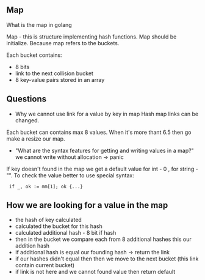 ## Map

What is the map in golang

Map - this is structure implementing hash functions. 
Map should be initialize. Because map refers to the buckets. 

Each bucket contains: 
 - 8 bits
 - link to the next collision bucket
 - 8 key-value pairs stored in an array



 ## Questions

 - Why we cannot use link for a value by key in map 
  Hash map links can be changed. 


  Each bucket can contains max 8 values. When it's more thant 6.5 then go make a resize our map.


  - "What are the syntax features for getting and writing values ​​in a map?"
  we cannot write without allocation -> panic

  If key doesn't found in the map we get a default value for int - 0 , for string - "". 
  To check the value better to use special syntax:

 ` if _, ok := mm[1]; ok {...}`

 ## How we are looking for a value in the map

 - the hash of key calculated
 - calculated the bucket for this hash 
 - calculated additional hash - 8 bit if hash 
 - then in the bucket we compare each from 8 additional hashes this our addition hash
 - if additional hash is equal our founding hash  -> return the link
 - if our hashes didn't equal then then we move to the next bucket (this link contain current bucket)
 - if link is not here and we cannot found value then return default